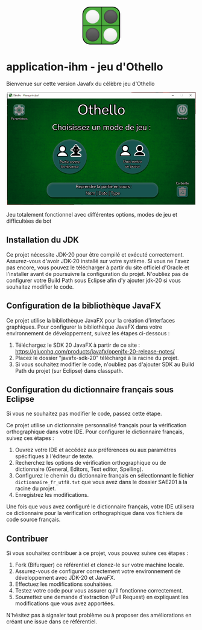 <p align="center">
  <img src="./SAE201/application-ihm/src/application/vues/images/Othello.png" alt="logOthello" width="100" />
</p>

# application-ihm - jeu d'Othello

Bienvenue sur cette version Javafx du célèbre jeu d'Othello

<p align="center">
  <img src="./SAE201/application-ihm/src/application/vues/images/Animation.gif" alt="logOthello" width="500" />
</p>

Jeu totalement fonctionnel avec différentes options, modes de jeu et difficultées de bot

## Installation du JDK

Ce projet nécessite JDK-20 pour être compilé et exécuté correctement. Assurez-vous d'avoir JDK-20 installé sur votre système. Si vous ne l'avez pas encore, vous pouvez le télécharger à partir du site officiel d'Oracle et l'installer avant de poursuivre la configuration du projet.
N'oubliez pas de configurer votre Build Path sous Eclipse afin d'y ajouter jdk-20 si vous souhaitez modifier le code.

## Configuration de la bibliothèque JavaFX

Ce projet utilise la bibliothèque JavaFX pour la création d'interfaces graphiques. Pour configurer la bibliothèque JavaFX dans votre environnement de développement, suivez les étapes ci-dessous :

1. Téléchargez le SDK 20 JavaFX à partir de ce site : https://gluonhq.com/products/javafx/openjfx-20-release-notes/
2. Placez le dossier "javafx-sdk-20" téléchargé à la racine du projet.
3. Si vous souhaitez modifier le code, n'oubliez pas d'ajouter SDK au Build Path du projet (sur Eclipse) dans classpath.

## Configuration du dictionnaire français sous Eclipse

Si vous ne souhaitez pas modifier le code, passez cette étape.

Ce projet utilise un dictionnaire personnalisé français pour la vérification orthographique dans votre IDE. Pour configurer le dictionnaire français, suivez ces étapes :

1. Ouvrez votre IDE et accédez aux préférences ou aux paramètres spécifiques à l'éditeur de texte.
2. Recherchez les options de vérification orthographique ou de dictionnaire (General, Editors, Text editor, Spelling).
3. Configurez le chemin du dictionnaire français en sélectionnant le fichier `dictionnaire_fr_utf8.txt` que vous avez dans le dossier SAE201 à la racine du projet.
4. Enregistrez les modifications.

Une fois que vous avez configuré le dictionnaire français, votre IDE utilisera ce dictionnaire pour la vérification orthographique dans vos fichiers de code source français.

## Contribuer

Si vous souhaitez contribuer à ce projet, vous pouvez suivre ces étapes :

1. Fork (Bifurquer) ce référentiel et clonez-le sur votre machine locale.
2. Assurez-vous de configurer correctement votre environnement de développement avec JDK-20 et JavaFX.
3. Effectuez les modifications souhaitées.
4. Testez votre code pour vous assurer qu'il fonctionne correctement.
5. Soumettez une demande d'extraction (Pull Request) en expliquant les modifications que vous avez apportées.

N'hésitez pas à signaler tout problème ou à proposer des améliorations en créant une issue dans ce référentiel.
